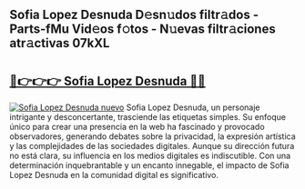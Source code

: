 ## Sofia Lopez Desnuda D𝚎sn𝚞dos filtr𝚊dos - Parts-fMu Vid𝚎os f𝚘tos - N𝚞evas filtr𝚊ciones atr𝚊ctivas 07kXL

# <h2><a href="http://mbcz2d4.tromn.icu/?c=Sofia+Lopez+Desnuda">🔗👉👉👉 Sofia Lopez Desnuda 🔗🔗</a></h2>

[![Sofia Lopez Desnuda nuevo](https://i.imgur.com/pEAQMta.gif)](http://mbcz2d4.tromn.icu/?c=Sofia+Lopez+Desnuda)
Sofia Lopez Desnuda, un personaje intrigante y desconcertante, trasciende las etiquetas simples. Su enfoque único para crear una presencia en la web ha fascinado y provocado observadores, generando debates sobre la privacidad, la expresión artística y las complejidades de las sociedades digitales. Aunque su dirección futura no está clara, su influencia en los medios digitales es indiscutible. Con una determinación inquebrantable y un encanto innegable, el impacto de Sofia Lopez Desnuda en la comunidad digital es significativo.
